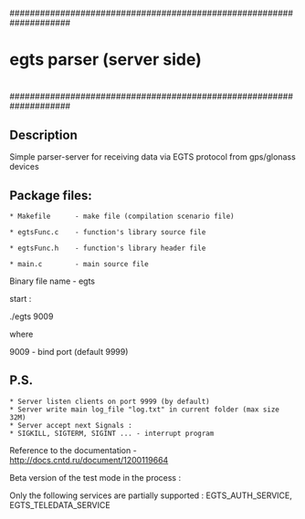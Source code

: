 ####################################################################
#
#            egts parser (server side)
#
####################################################################

## Description

Simple parser-server for receiving data via EGTS protocol from gps/glonass devices


## Package files:

```
* Makefile      - make file (compilation scenario file)

* egtsFunc.c    - function's library source file

* egtsFunc.h    - function's library header file

* main.c        - main source file
```

Binary file name - egts


start :

./egts 9009

where

9009 - bind port (default 9999)


## P.S.
```
* Server listen clients on port 9999 (by default)
* Server write main log_file "log.txt" in current folder (max size 32M)
* Server accept next Signals :
* SIGKILL, SIGTERM, SIGINT ... - interrupt program
```


Reference to the documentation - http://docs.cntd.ru/document/1200119664


Beta version of the test mode in the process :

Only the following services are partially supported : EGTS_AUTH_SERVICE, EGTS_TELEDATA_SERVICE



